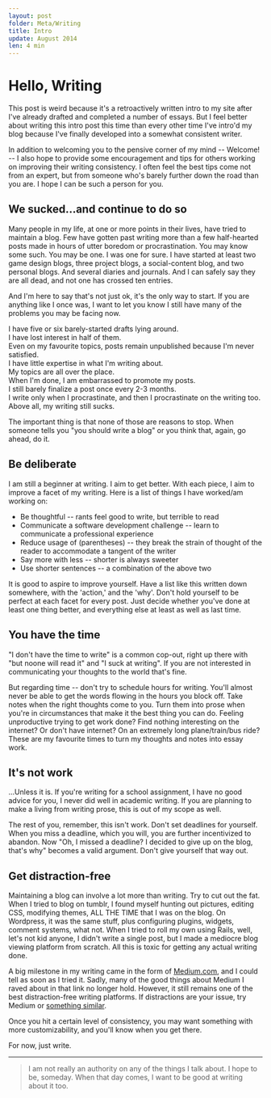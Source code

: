 ```yaml
---
layout: post
folder: Meta/Writing
title: Intro
update: August 2014
len: 4 min
---
```


# Hello, Writing

This post is weird because it's a retroactively written intro to my site after I've already drafted and completed a number of essays. But I feel better about writing this intro post this time than every other time I've intro'd my blog because I've finally developed into a somewhat consistent writer. 

In addition to welcoming you to the pensive corner of my mind -- Welcome! -- I also hope to provide some encouragement and tips for others working on improving their writing consistency. I often feel the best tips come not from an expert, but from someone who's barely further down the road than you are. I hope I can be such a person for you.

## We sucked...and continue to do so

Many people in my life, at one or more points in their lives, have tried to maintain a blog. Few have gotten past writing more than a few half-hearted posts made in hours of utter boredom or procrastination. You may know some such. You may be one. I was one for sure. I have started at least two game design blogs, three project blogs, a social-content blog, and two personal blogs. And several diaries and journals. And I can safely say they are all dead, and not one has crossed ten entries.

And I'm here to say that's not just ok, it's the only way to start. If you are anything like I once was, I want to let you know I still have many of the problems you may be facing now.

I have five or six barely-started drafts lying around.  
I have lost interest in half of them.   
Even on my favourite topics, posts remain unpublished because I'm never satisfied.   
I have little expertise in what I'm writing about.   
My topics are all over the place.   
When I'm done, I am embarrassed to promote my posts.   
I still barely finalize a post once every 2-3 months.   
I write only when I procrastinate, and then I procrastinate on the writing too.   
Above all, my writing still sucks.   

The important thing is that none of those are reasons to stop. When someone tells you "you should write a blog" or you think that, again, go ahead, do it.

## Be deliberate

I am still a beginner at writing. I aim to get better. With each piece, I aim to improve a facet of my writing. Here is a list of things I have worked/am working on:

* Be thoughtful -- rants feel good to write, but terrible to read
* Communicate a software development challenge -- learn to communicate a professional experience
* Reduce usage of (parentheses) -- they break the strain of thought of the reader to accommodate a tangent of the writer
* Say more with less -- shorter is always sweeter
* Use shorter sentences -- a combination of the above two

It is good to aspire to improve yourself. Have a list like this written down somewhere, with the 'action,' and the 'why'. Don't hold yourself to be perfect at each facet for every post. Just decide whether you've done at least one thing better, and everything else at least as well as last time.

## You have the time

"I don't have the time to write" is a common cop-out, right up there with "but noone will read it" and "I suck at writing". If you are not interested in communicating your thoughts to the world that's fine.

But regarding time -- don't try to schedule hours for writing. You'll almost never be able to get the words flowing in the hours you block off. Take notes when the right thoughts come to you. Turn them into prose when you're in circumstances that make it the best thing you can do. Feeling unproductive trying to get work done? Find nothing interesting on the internet? Or don't have internet? On an extremely long plane/train/bus ride? These are my favourite times to turn my thoughts and notes into essay work.

## It's not work

...Unless it is. If you're writing for a school assignment, I have no good advice for you, I never did well in academic writing. If you are planning to make a living from writing prose, this is out of my scope as well.

The rest of you, remember, this isn't work. Don't set deadlines for yourself. When you miss a deadline, which you will, you are further incentivized to abandon. Now "Oh, I missed a deadline? I decided to give up on the blog, that's why" becomes a valid argument. Don't give yourself that way out.

## Get distraction-free

Maintaining a blog can involve a lot more than writing. Try to cut out the fat. When I tried to blog on tumblr, I found myself hunting out pictures, editing CSS, modifying themes, ALL THE TIME that I was on the blog. On Wordpress, it was the same stuff, plus configuring plugins, widgets, comment systems, what not. When I tried to roll my own using Rails, well, let's not kid anyone, I didn't write a single post, but I made a mediocre blog viewing platform from scratch. All this is toxic for getting any actual writing done.

A big milestone in my writing came in the form of [Medium.com](https://medium.com/@keerthiko/why-i-chose-medium-com-6ba12dd0c916), and I could tell as soon as I tried it. Sadly, many of the good things about Medium I raved about in that link no longer hold. However, it still remains one of the best distraction-free writing platforms. If distractions are your issue, try Medium or [something similar](http://mashable.com/2014/05/09/16-minimalist-blogging-platforms/).

Once you hit a certain level of consistency, you may want something with more customizability, and you'll know when you get there. 

For now, just write.

- - -

> I am not really an authority on any of the things I talk about. I hope to be, someday. When that day comes, I want to be good at writing about it too.
